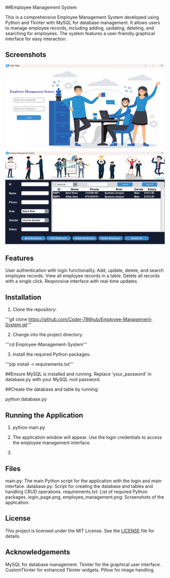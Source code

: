 ##Employee Management System

This is a comprehensive Employee Management System developed using Python and Tkinter with MySQL for database management. It allows users to manage employee records, including adding, updating, deleting, and searching for employees. The system features a user-friendly graphical interface for easy interaction.

## Screenshots

![Login Page](login.png)
![main field](mainfiled.png)

## Features

User authentication with login functionality.
Add, update, delete, and search employee records.
View all employee records in a table.
Delete all records with a single click.
Responsive interface with real-time updates.

## Installation

1. Clone the repository:

'''git clone https://github.com/Coder-786hub/Employee-Management-System.git'''

2. Change into the project directory:

'''cd Employee-Management-System'''

3. Install the required Python packages:


'''pip install -r requirements.txt'''

##Ensure MySQL is installed and running. Replace 'your_password' in database.py with your MySQL root password.

##Create the database and table by running:


python database.py


## Running the Application


1. python main.py

2. The application window will appear. Use the login credentials to access the employee management interface.
3. 
## Files

main.py: The main Python script for the application with the login and main interface.
database.py: Script for creating the database and tables and handling CRUD operations.
requirements.txt: List of required Python packages.
login_page.png, employee_management.png: Screenshots of the application.

## License

This project is licensed under the MIT License. See the [LICENSE](LICENSE) file for details.


## Acknowledgements

MySQL for database management.
Tkinter for the graphical user interface.
CustomTkinter for enhanced Tkinter widgets.
Pillow for image handling.
